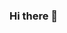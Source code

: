 ### Hi there 👋

<!--
**rskim47/rskim47** is a ✨ _special_ ✨ repository because its `README.md` (this file) appears on your GitHub profile.

- 🔭 I’m currently working on some exciting projects to connect college students! 
- 🧠 I'm great at proble solving using Node.js, MongoDB and TypeScript. 
- 🌱 I want to learn more about Apache Spark, TensorFlow.js and React-Native. 
- 💬 Ask me about aviation🛫, real estate🏡 and startups💡. 
- 😄 Pronouns: he, him, his
- 📫 How to reach me: [email](/rickkim95@gmail.com)
- ⚡ Fun fact: I love dumplings so much that I've named my car mandoo (Korean for Dumplings)
-->
